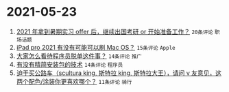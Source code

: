 # 2021-05-23

1. [2021 年拿到暑期实习 offer 后，继续出国考研 or 开始准备工作？](https://www.v2ex.com/t/778644) `20条评论` `职场话题`
1. [iPad pro 2021 有没有可能可以刷 Mac OS？](https://www.v2ex.com/t/778642) `15条评论` `Apple`
1. [大家怎么看待程序员脱单这件事？](https://www.v2ex.com/t/778639) `14条评论` `推广`
1. [有没有精简安装包的技术](https://www.v2ex.com/t/778632) `14条评论` `程序员`
1. [迫于买公路车（scultura king, 斯特拉 king, 斯特拉大王），请问 v 友意见，这两个配色/涂装你更喜欢哪个？](https://www.v2ex.com/t/778633) `11条评论` `骑行`
